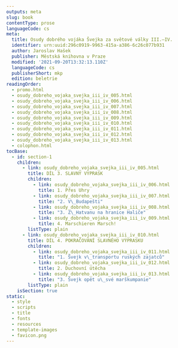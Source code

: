 ```yaml
---
outputs: meta
slug: book
contentType: prose
languageCode: cs
meta:
  title: Osudy dobrého vojáka Švejka za světové války III.–IV.
  identifier: urn:uuid:296c0919-9963-415a-a386-6c26c077b931
  author: Jaroslav Hašek
  publisher: Městská knihovna v Praze
  modified: '2021-09-20T13:32:13.110Z'
  languageCode: cs
  publisherShort: mkp
  edition: beletrie
readingOrder:
  - promo.html
  - osudy_dobreho_vojaka_svejka_iii_iv_005.html
  - osudy_dobreho_vojaka_svejka_iii_iv_006.html
  - osudy_dobreho_vojaka_svejka_iii_iv_007.html
  - osudy_dobreho_vojaka_svejka_iii_iv_008.html
  - osudy_dobreho_vojaka_svejka_iii_iv_009.html
  - osudy_dobreho_vojaka_svejka_iii_iv_010.html
  - osudy_dobreho_vojaka_svejka_iii_iv_011.html
  - osudy_dobreho_vojaka_svejka_iii_iv_012.html
  - osudy_dobreho_vojaka_svejka_iii_iv_013.html
  - colophon.html
tocBase:
  - id: section-1
    children:
      - link: osudy_dobreho_vojaka_svejka_iii_iv_005.html
        title: DÍL 3. SLAVNÝ VÝPRASK
        children:
          - link: osudy_dobreho_vojaka_svejka_iii_iv_006.html
            title: 1. Přes Uhry
          - link: osudy_dobreho_vojaka_svejka_iii_iv_007.html
            title: "2. V\_Budapešti"
          - link: osudy_dobreho_vojaka_svejka_iii_iv_008.html
            title: "3. Z\_Hatvanu na hranice Haliče"
          - link: osudy_dobreho_vojaka_svejka_iii_iv_009.html
            title: 4. Marschieren Marsch!
        listType: plain
      - link: osudy_dobreho_vojaka_svejka_iii_iv_010.html
        title: DÍL 4. POKRAČOVÁNÍ SLAVNÉHO VÝPRASKU
        children:
          - link: osudy_dobreho_vojaka_svejka_iii_iv_011.html
            title: "1. Švejk v\_transportu ruských zajatců"
          - link: osudy_dobreho_vojaka_svejka_iii_iv_012.html
            title: 2. Duchovní útěcha
          - link: osudy_dobreho_vojaka_svejka_iii_iv_013.html
            title: "3. Švejk opět u\_své marškumpanie"
        listType: plain
    isSection: true
static:
  - style
  - scripts
  - title
  - fonts
  - resources
  - template-images
  - favicon.png
---
```

